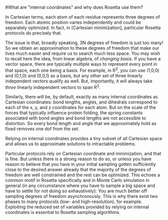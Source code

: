 #What are "internal coordinates" and why does Rosetta use them?

In Cartesian terms, each atom of each residue represents three degrees of freedom.
Each atomic position varies independently and could be separately optimized.
In fact, in [Cartesian minimization], particular Rosetta protocols do precisely that.

The issue is that, broadly speaking, 3N degrees of freedom is just too many!
So we obtain an approximation to these degrees of freedom that make our lives much easier and require us to search much less space.
You may wish to recall here the idea, from linear algebra, of _changing basis_.
If you have a vector space, there are typically multiple ways to represent every point in that space, each one being a basis.
For example, in R<sup>3</sup>, you can use (1,0,0) and (0,1,0) and (0,0,1) as a basis, but any other set of three linearly independent vectors qualify as well.
But, importantly, it will always take _three_ linearly independent vectors to span R<sup>3</sup>.

Similarly, there will be, by default, exactly as many internal coordinates as Cartesian coordinates: bond lengths, angles, and dihedrals correspond to each of the x, y, and z coordinates for each atom.
But on the scale of the forces that typically influence protein folding, the spring constants associated with bond angles and bond lengths are not accessible to distortion.
So every bond length and angle that we approximately hold as fixed removes one dof from the set.

Relying on internal coordinates provides a tiny subset of all Cartesian space and allows us to approximate solutions to intractable problems.

Particular protocols rely on Cartesian coordinate and minimization, and that is fine. But unless there is a strong reason to do so, or unless you have reason to believe that you have in your initial sampling gotten sufficiently close to the desired answer already that the majority of the degrees of freedom are well constrained and the rest can be optimized.
This echoes a common motif in Rosetta specifically and in Monte Carlo simulation in general (in any circumstance where you have to sample a big space and have to settle for not doing so exhaustively):
You are much better off sampling degrees of freedom asynchronously.
This is why there exist two phases to many protocols (low- and high-resolution), for example.
Exploiting the reduced set of variables provided by relying on internal coordinates is essential to Rosetta sampling algorithms.
